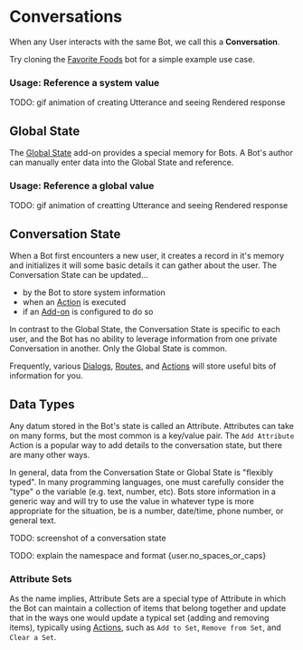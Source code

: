 # Conversations

When any User interacts with the same Bot, we call this a **Conversation**.

Try cloning the [Favorite Foods](../bots/templates/favorite-foods) bot for a simple example use case.


### Usage: Reference a system value

TODO: gif animation of creating Utterance and seeing Rendered response

## Global State

The [Global State](../add-on/global-state) add-on provides a special memory for Bots.  A Bot's author can manually enter data into the Global State and reference.

### Usage: Reference a global value

TODO: gif animation of creatting Utterance and seeing Rendered response


## Conversation State

When a Bot first encounters a new user, it creates a record in it's memory and initializes it will some basic details it can gather about the user.  The Conversation State can be updated...

* by the Bot to store system information
* when an [Action](../actions) is executed
* if an [Add-on](../add-ons) is configured to do so

In contrast to the Global State, the Conversation State is specific to each user, and the Bot has no ability to leverage information from one private Conversation in another.  Only the Global State is common.

Frequently, various [Dialogs](../dialogs), [Routes](../routes), and [Actions](../actions) will store useful bits of information for you.

## Data Types

Any datum stored in the Bot's state is called an Attribute.  Attributes can take on many forms, but the most common is a key/value pair.  The `Add Attribute` Action is a popular way to add details to the conversation state, but there are many other ways.

In general, data from the Conversation State or Global State is "flexibly typed".  In many programming languages, one must carefully consider the "type" o the variable (e.g. text, number, etc).  Bots store information in a generic way and will try to use the value in whatever type is more appropriate for the situation, be is a number, date/time, phone number, or general text.

TODO: screenshot of a conversation state

TODO: explain the namespace and format {user.no_spaces_or_caps}

### Attribute Sets

As the name implies, Attribute Sets are a special type of Attribute in which the Bot can maintain a collection of items that belong together and update that in the ways one would update a typical set (adding and removing items), typically using [Actions](../actions), such as `Add to Set`, `Remove from Set`, and `Clear a Set`.



